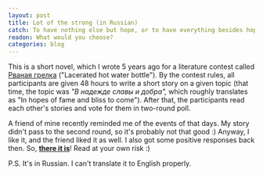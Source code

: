 ```yaml
---
layout: post
title: Lot of the strong (in Russian)
catch: To have nothing else but hope, or to have everything besides hope.
readon: What would you choose?
categories: blog
---
```


This is a short novel, which I wrote 5 years ago for a literature contest called [Рваная грелка](http://grelka.teamslc.net/17/) ("Lacerated hot water bottle"). By the contest rules, all participants are given 48 hours to write a short story on a given topic (that time, the topic was *"В надежде славы и добра",* which roughly translates as "In hopes of fame and bliss to come"). After that, the participants read each other's stories and vote for them in two-round poll. 

A friend of mine recently reminded me of the events of that days. My story didn't pass to the second round, so it's probably not that good :) Anyway, I like it, and the friend liked it as well. I also got some positive responses back then. So, **[there it is](http://grelka.teamslc.net/17/view.html?id=256)**! Read at your own risk :)

P.S. It's in Russian. I can't translate it to English properly.


